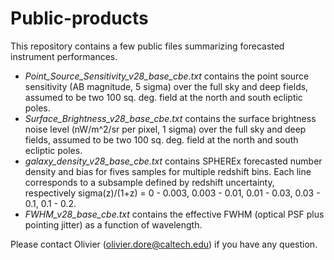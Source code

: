 # Public-products

This repository contains a few public files summarizing forecasted instrument performances. 

- *Point_Source_Sensitivity_v28_base_cbe.txt* contains the point source sensitivity (AB magnitude, 5 sigma) over the full sky and deep fields, assumed to be two 100 sq. deg. field at the north and south ecliptic poles.
- *Surface_Brightness_v28_base_cbe.txt* contains the surface  brightness noise level (nW/m^2/sr per pixel, 1 sigma) over the full sky and deep fields, assumed to be two 100 sq. deg. field at the north and south ecliptic poles.
- *galaxy_density_v28_base_cbe.txt* contains SPHEREx forecasted number density and bias for fives samples for multiple redshift bins. Each line corresponds to a subsample defined by redshift uncertainty, respectively sigma(z)/(1+z) = 0 - 0.003, 0.003 - 0.01, 0.01 - 0.03, 0.03 - 0.1, 0.1 - 0.2.
- *FWHM_v28_base_cbe.txt* contains the effective FWHM (optical PSF plus pointing jitter) as a function of wavelength.

Please contact Olivier (olivier.dore@caltech.edu) if you have any question.
